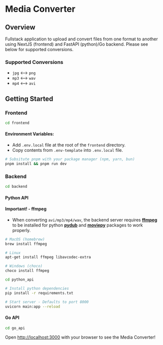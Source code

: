 # Media Converter

## Overview

Fullstack application to upload and convert files from one format to another using NextJS (frontend) and FastAPI (python)/Go backend. Please see below for supported conversions.

### Supported Conversions

- `jpg` <--> `png`
- `mp3` <--> `wav`
- `mp4` <--> `avi`

## Getting Started

### Frontend

```bash
cd frontend
```

#### Environment Variables:

- Add `.env.local` file at the root of the `frontend` directory.
- Copy contents from `.env-template` into `.env.local` file.

```bash
# Subsitute pnpm with your package manager (npm, yarn, bun)
pnpm install && pnpm run dev
```

### Backend

```bash
cd backend
```

#### Python API

#### Important! - ffmpeg

- When converting `avi/mp3/mp4/wav`, the backend server requires **[ffmpeg](https://github.com/jiaaro/pydub#getting-ffmpeg-set-up)** to be installed for python **[pydub](https://pydub.com/)** and **[moviepy](https://zulko.github.io/moviepy/)** packages to work properly.

```bash
# MacOS (homebrew)
brew install ffmpeg

# Linux
apt-get install ffmpeg libavcodec-extra

# Windows (choco)
choco install ffmpeg
```

```bash
cd python_api

# Install python dependencies
pip install -r requirements.txt

# Start server - Defaults to port 8000
uvicorn main:app --reload
```

#### Go API

```bash
cd go_api
```

Open [http://localhost:3000](http://localhost:3000) with your browser to see the Media Converter!
